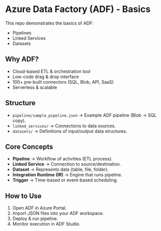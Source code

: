 # Azure Data Factory (ADF) - Basics

This repo demonstrates the basics of ADF:
- Pipelines
- Linked Services
- Datasets

## Why ADF?
- Cloud-based ETL & orchestration tool
- Low-code drag & drop interface
- 100+ pre-built connectors (SQL, Blob, API, SaaS)
- Serverless & scalable

## Structure
- `pipeline/sample_pipeline.json` → Example ADF pipeline (Blob → SQL copy).
- `linked_services/` → Connections to data sources.
- `datasets/` → Definitions of input/output data structures.

## Core Concepts
- **Pipeline** → Workflow of activities (ETL process).
- **Linked Service** → Connection to source/destination.
- **Dataset** → Represents data (table, file, folder).
- **Integration Runtime (IR)** → Engine that runs pipeline.
- **Trigger** → Time-based or event-based scheduling.

## How to Use
1. Open ADF in Azure Portal.
2. Import JSON files into your ADF workspace.
3. Deploy & run pipeline.
4. Monitor execution in ADF Studio.
